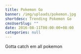 ```yaml
---
title: Pokemon Go
banner: /img/uploads/pokemon.jpg
shortdesc: Trending Pokemon Go
cmsUserSlug: ""
date: 2016-08-11T00:00:00+08:00
categories: null
---
```


Gotta catch em all pokemon